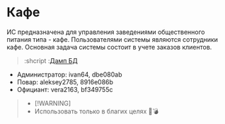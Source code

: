 # Кафе
ИС предназначена для управления заведениями
общественного питания типа - кафе. Пользователями системы являются
сотрудники кафе. Основная задача системы состоит в учете заказов клиентов.

> :shcript :[Дамп БД](https://cloud.mail.ru/public/SJNZ/2vX2DaR5U)

+ Администратор: ivan64, dbe080ab
+ Повар: aleksey2785, 8916e086b
+ Официант: vera2163, bf349755c

> + [!WARNING]
> + Использовать только в благих целях 🐒💣
